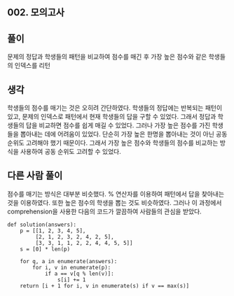 ## 002. 모의고사

## 풀이

문제의 정답과 학생들의 패턴을 비교하여 점수를 매긴 후 가장 높은 점수와 같은 학생들의 인덱스를 리턴

## 생각

학생들의 점수를 매기는 것은 오히려 간단하였다.
학생들의 정답에는 반복되는 패턴이 있고, 문제의 인덱스로 패턴에서 현재 학생들의 답을 구할 수 있었다.
그래서 정답과 학생들의 답을 비교하면 점수를 쉽게 매길 수 있었다.
그러나 가장 높은 점수를 가진 학생들을 뽑아내는 데에 어려움이 있었다.
단순히 가장 높은 한명을 뽑아내는 것이 아닌 공동 순위도 고려해야 했기 때문이다.
그래서 가장 높은 점수와 학생들의 점수를 비교하는 방식을 사용하여 공동 순위도 고려할 수 있었다.

## 다른 사람 풀이

점수를 매기는 방식은 대부분 비슷했다.
% 연산자를 이용하여 패턴에서 답을 찾아내는 것을 이용하였다.
또한 높은 점수의 학생을 뽑는 것도 비슷하였다.
그러나 이 과정에서 comprehension을 사용한 다음의 코드가 깔끔하여 사람들의 관심을 받았다.

```
def solution(answers):
    p = [[1, 2, 3, 4, 5],
         [2, 1, 2, 3, 2, 4, 2, 5],
         [3, 3, 1, 1, 2, 2, 4, 4, 5, 5]]
    s = [0] * len(p)

    for q, a in enumerate(answers):
        for i, v in enumerate(p):
            if a == v[q % len(v)]:
                s[i] += 1
    return [i + 1 for i, v in enumerate(s) if v == max(s)]
```
